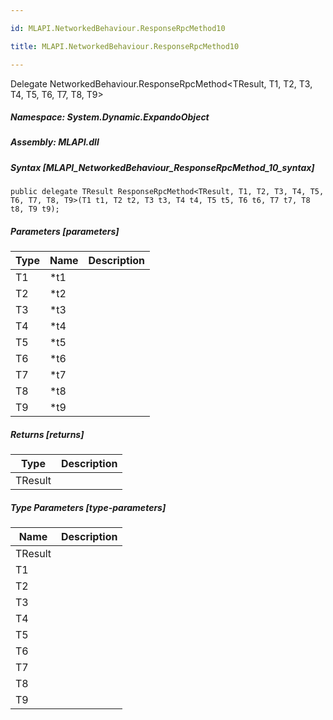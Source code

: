 ```yaml
---

id: MLAPI.NetworkedBehaviour.ResponseRpcMethod10

title: MLAPI.NetworkedBehaviour.ResponseRpcMethod10

---
```


Delegate NetworkedBehaviour.ResponseRpcMethod\<TResult, T1, T2, T3, T4,
T5, T6, T7, T8, T9\>

<div class="markdown level0 summary" markdown="1">

</div>

<div class="markdown level0 conceptual" markdown="1">

</div>

##### **Namespace**: System.Dynamic.ExpandoObject

##### **Assembly**: MLAPI.dll

##### Syntax [MLAPI_NetworkedBehaviour_ResponseRpcMethod_10_syntax]

    public delegate TResult ResponseRpcMethod<TResult, T1, T2, T3, T4, T5, T6, T7, T8, T9>(T1 t1, T2 t2, T3 t3, T4 t4, T5 t5, T6 t6, T7 t7, T8 t8, T9 t9);

##### Parameters [parameters]

| Type                         | Name | Description |
|------------------------------|------|-------------|
| <span class="xref">T1</span> | \*t1 |             |
| <span class="xref">T2</span> | \*t2 |             |
| <span class="xref">T3</span> | \*t3 |             |
| <span class="xref">T4</span> | \*t4 |             |
| <span class="xref">T5</span> | \*t5 |             |
| <span class="xref">T6</span> | \*t6 |             |
| <span class="xref">T7</span> | \*t7 |             |
| <span class="xref">T8</span> | \*t8 |             |
| <span class="xref">T9</span> | \*t9 |             |

##### Returns [returns]

| Type                              | Description |
|-----------------------------------|-------------|
| <span class="xref">TResult</span> |             |

##### Type Parameters [type-parameters]

| Name                                       | Description |
|--------------------------------------------|-------------|
| <span class="parametername">TResult</span> |             |
| <span class="parametername">T1</span>      |             |
| <span class="parametername">T2</span>      |             |
| <span class="parametername">T3</span>      |             |
| <span class="parametername">T4</span>      |             |
| <span class="parametername">T5</span>      |             |
| <span class="parametername">T6</span>      |             |
| <span class="parametername">T7</span>      |             |
| <span class="parametername">T8</span>      |             |
| <span class="parametername">T9</span>      |             |

